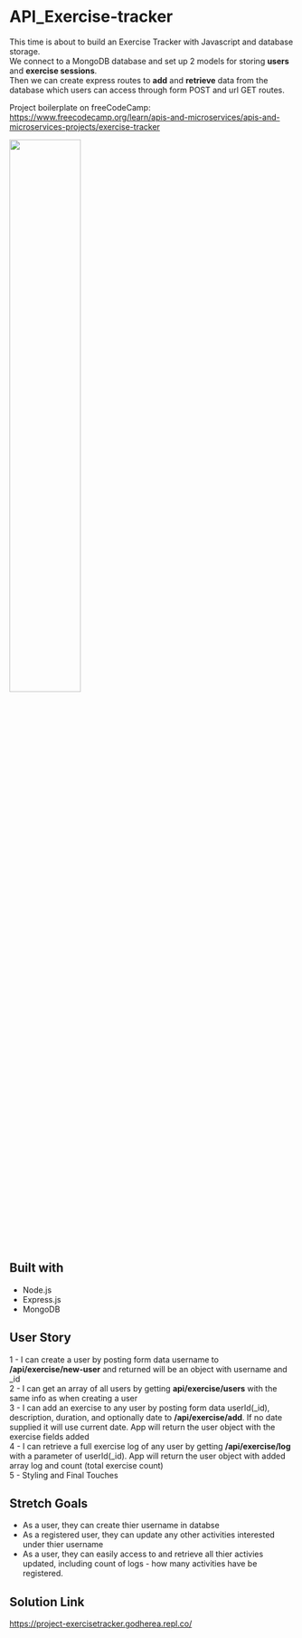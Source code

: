 # API_Exercise-tracker

This time is about to build an Exercise Tracker with Javascript and database storage.
<br>We connect to a MongoDB database and set up 2 models for storing __users__ and __exercise sessions__. 
<br>Then we can create express routes to __add__ and __retrieve__ data from the database which users can access through form POST and url GET routes.

Project boilerplate on freeCodeCamp:  
https://www.freecodecamp.org/learn/apis-and-microservices/apis-and-microservices-projects/exercise-tracker

<img src="https://user-images.githubusercontent.com/99662300/171178064-512a8818-a92a-434e-b482-f60b58c7be2f.png" width=50% height=50%>

## Built with
- Node.js
- Express.js
- MongoDB

## User Story
1 - I can create a user by posting form data username to __/api/exercise/new-user__ and returned will be an object with username and _id
<br> 2 - I can get an array of all users by getting __api/exercise/users__ with the same info as when creating a user
<br> 3 - I can add an exercise to any user by posting form data userId(_id), description, duration, and optionally date to __/api/exercise/add__. If no date supplied it will use current date. App will return the user object with the exercise fields added
<br> 4 - I can retrieve a full exercise log of any user by getting __/api/exercise/log__ with a parameter of userId(_id). App will return the user object with added array log and count (total exercise count)
<br> 5 - Styling and Final Touches

## Stretch Goals
- As a user, they can create thier username in databse
- As a registered user, they can update any other activities interested under thier username
- As a user, they can easily access to and retrieve all thier activies updated, including count of logs - how many activities have be registered. 


## Solution Link
https://project-exercisetracker.godherea.repl.co/

